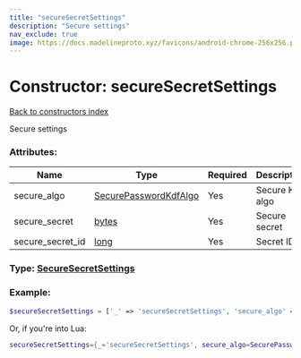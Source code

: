 ```yaml
---
title: "secureSecretSettings"
description: "Secure settings"
nav_exclude: true
image: https://docs.madelineproto.xyz/favicons/android-chrome-256x256.png
---
```

# Constructor: secureSecretSettings  
[Back to constructors index](index.md)



Secure settings

### Attributes:

| Name     |    Type       | Required | Description |
|----------|---------------|----------|-------------|
|secure\_algo|[SecurePasswordKdfAlgo](../types/SecurePasswordKdfAlgo.md) | Yes|Secure KDF algo|
|secure\_secret|[bytes](../types/bytes.md) | Yes|Secure secret|
|secure\_secret\_id|[long](../types/long.md) | Yes|Secret ID|



### Type: [SecureSecretSettings](../types/SecureSecretSettings.md)


### Example:

```php
$secureSecretSettings = ['_' => 'secureSecretSettings', 'secure_algo' => SecurePasswordKdfAlgo, 'secure_secret' => 'bytes', 'secure_secret_id' => long];
```  


Or, if you're into Lua:

```lua
secureSecretSettings={_='secureSecretSettings', secure_algo=SecurePasswordKdfAlgo, secure_secret='bytes', secure_secret_id=long}

```


